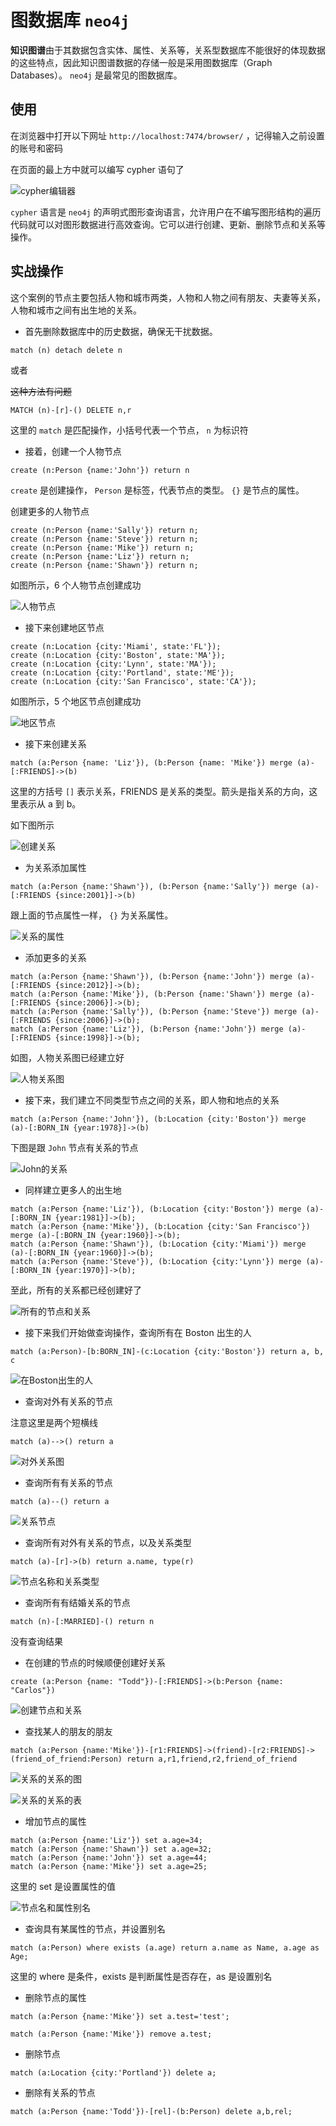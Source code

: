 # 图数据库 `neo4j`

**知识图谱**由于其数据包含实体、属性、关系等，关系型数据库不能很好的体现数据的这些特点，因此知识图谱数据的存储一般是采用图数据库（Graph Databases）。 `neo4j` 是最常见的图数据库。

## 使用

在浏览器中打开以下网址 `http://localhost:7474/browser/` ，记得输入之前设置的账号和密码

在页面的最上方中就可以编写 cypher 语句了

![cypher编辑器](https://i.loli.net/2021/01/21/bN5S7rHTMZLgVsP.png)

`cypher` 语言是 `neo4j` 的声明式图形查询语言，允许用户在不编写图形结构的遍历代码就可以对图形数据进行高效查询。它可以进行创建、更新、删除节点和关系等操作。

## 实战操作

这个案例的节点主要包括人物和城市两类，人物和人物之间有朋友、夫妻等关系，人物和城市之间有出生地的关系。

* 首先删除数据库中的历史数据，确保无干扰数据。

``` cypher
match (n) detach delete n
```

或者

~~这种方法有问题~~

``` cypher
MATCH (n)-[r]-() DELETE n,r
```

这里的 `match` 是匹配操作，小括号代表一个节点， `n` 为标识符

* 接着，创建一个人物节点

``` cypher
create (n:Person {name:'John'}) return n
```

`create` 是创建操作， `Person` 是标签，代表节点的类型。 `{}` 是节点的属性。

创建更多的人物节点

``` cypher
create (n:Person {name:'Sally'}) return n;
create (n:Person {name:'Steve'}) return n;
create (n:Person {name:'Mike'}) return n;
create (n:Person {name:'Liz'}) return n;
create (n:Person {name:'Shawn'}) return n;
```

如图所示，6 个人物节点创建成功

![人物节点](https://i.loli.net/2021/01/21/Gf8nQvUqaTbZse1.png)

* 接下来创建地区节点

``` cypher
create (n:Location {city:'Miami', state:'FL'});
create (n:Location {city:'Boston', state:'MA'});
create (n:Location {city:'Lynn', state:'MA'});
create (n:Location {city:'Portland', state:'ME'});
create (n:Location {city:'San Francisco', state:'CA'});
```

如图所示，5 个地区节点创建成功

![地区节点](https://i.loli.net/2021/01/21/oQ1P9frWMVeOdth.png)

* 接下来创建关系

``` cypher
match (a:Person {name: 'Liz'}), (b:Person {name: 'Mike'}) merge (a)-[:FRIENDS]->(b)
```

这里的方括号 `[]` 表示关系，FRIENDS 是关系的类型。箭头是指关系的方向，这里表示从 a 到 b。

如下图所示

![创建关系](https://i.loli.net/2021/01/21/5SPpAajwbFU1vRz.png)

* 为关系添加属性

``` cypher
match (a:Person {name:'Shawn'}), (b:Person {name:'Sally'}) merge (a)-[:FRIENDS {since:2001}]->(b)
```

跟上面的节点属性一样， `{}` 为关系属性。

![关系的属性](https://i.loli.net/2021/01/21/FsRog6mhU41zB7C.png)

* 添加更多的关系

``` cypher
match (a:Person {name:'Shawn'}), (b:Person {name:'John'}) merge (a)-[:FRIENDS {since:2012}]->(b);
match (a:Person {name:'Mike'}), (b:Person {name:'Shawn'}) merge (a)-[:FRIENDS {since:2006}]->(b);
match (a:Person {name:'Sally'}), (b:Person {name:'Steve'}) merge (a)-[:FRIENDS {since:2006}]->(b);
match (a:Person {name:'Liz'}), (b:Person {name:'John'}) merge (a)-[:FRIENDS {since:1998}]->(b);
```

如图，人物关系图已经建立好

![人物关系图](https://i.loli.net/2021/01/21/gS3bfQieZyaIvWz.png)

* 接下来，我们建立不同类型节点之间的关系，即人物和地点的关系

``` cypher
match (a:Person {name:'John'}), (b:Location {city:'Boston'}) merge (a)-[:BORN_IN {year:1978}]->(b)
```

下图是跟 `John` 节点有关系的节点

![John的关系](https://i.loli.net/2021/01/21/5LmUKry4pkTzl3O.png)

* 同样建立更多人的出生地

``` cypher
match (a:Person {name:'Liz'}), (b:Location {city:'Boston'}) merge (a)-[:BORN_IN {year:1981}]->(b);
match (a:Person {name:'Mike'}), (b:Location {city:'San Francisco'}) merge (a)-[:BORN_IN {year:1960}]->(b);
match (a:Person {name:'Shawn'}), (b:Location {city:'Miami'}) merge (a)-[:BORN_IN {year:1960}]->(b);
match (a:Person {name:'Steve'}), (b:Location {city:'Lynn'}) merge (a)-[:BORN_IN {year:1970}]->(b);
```

至此，所有的关系都已经创建好了

![所有的节点和关系](https://i.loli.net/2021/01/21/GLt2a7zbVXCOqwB.png)

* 接下来我们开始做查询操作，查询所有在 Boston 出生的人

``` cypher
match (a:Person)-[b:BORN_IN]-(c:Location {city:'Boston'}) return a, b, c
```

![在Boston出生的人](https://i.loli.net/2021/01/21/euCpNPIQlzUWrXq.png)

* 查询对外有关系的节点

注意这里是两个短横线

``` cypher
match (a)-->() return a
```

![对外关系图](https://i.loli.net/2021/01/21/LelVqZ7rI9F6waD.png)

* 查询所有有关系的节点

``` cypher
match (a)--() return a
```

![关系节点](https://i.loli.net/2021/01/21/3KrVjCPl1HhAJRX.png)

* 查询所有对外有关系的节点，以及关系类型

``` cypher
match (a)-[r]->(b) return a.name, type(r)
```

![节点名称和关系类型](https://i.loli.net/2021/01/21/NbQcvDOu3hsqHwd.png)

* 查询所有有结婚关系的节点

``` cypher
match (n)-[:MARRIED]-() return n
```

没有查询结果

* 在创建的节点的时候顺便创建好关系

``` cypher
create (a:Person {name: "Todd"})-[:FRIENDS]->(b:Person {name: "Carlos"})
```

![创建节点和关系](https://i.loli.net/2021/01/21/DmzRtJowc8n932r.png)

* 查找某人的朋友的朋友

``` cypher
match (a:Person {name:'Mike'})-[r1:FRIENDS]->(friend)-[r2:FRIENDS]->(friend_of_friend:Person) return a,r1,friend,r2,friend_of_friend
```

![关系的关系的图](https://i.loli.net/2021/01/21/zKYGrbNqQtd6y5f.png)

![关系的关系的表](https://i.loli.net/2021/01/21/TxwJE28KyiLWjdt.png)

* 增加节点的属性

``` cypher
match (a:Person {name:'Liz'}) set a.age=34;
match (a:Person {name:'Shawn'}) set a.age=32;
match (a:Person {name:'John'}) set a.age=44;
match (a:Person {name:'Mike'}) set a.age=25;
```

这里的 set 是设置属性的值

![节点名和属性别名](https://i.loli.net/2021/01/21/CZYa7iQgvMbLDzJ.png)

* 查询具有某属性的节点，并设置别名

``` cypher
match (a:Person) where exists (a.age) return a.name as Name, a.age as Age;
```

这里的 where 是条件，exists 是判断属性是否存在，as 是设置别名

* 删除节点的属性

``` cypher
match (a:Person {name:'Mike'}) set a.test='test';
```

``` cypher
match (a:Person {name:'Mike'}) remove a.test;
```

* 删除节点

``` cypher
match (a:Location {city:'Portland'}) delete a;
```

* 删除有关系的节点

``` cypher
match (a:Person {name:'Todd'})-[rel]-(b:Person) delete a,b,rel;
```
